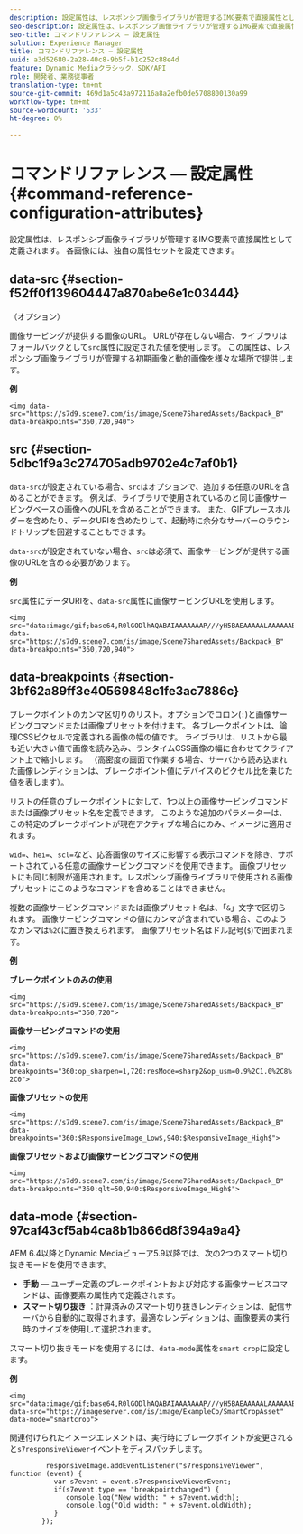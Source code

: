 ```yaml
---
description: 設定属性は、レスポンシブ画像ライブラリが管理するIMG要素で直接属性として定義されます。 各画像には、独自の属性セットを設定できます。
seo-description: 設定属性は、レスポンシブ画像ライブラリが管理するIMG要素で直接属性として定義されます。 各画像には、独自の属性セットを設定できます。
seo-title: コマンドリファレンス — 設定属性
solution: Experience Manager
title: コマンドリファレンス — 設定属性
uuid: a3d52680-2a28-40c8-9b5f-b1c252c88e4d
feature: Dynamic Mediaクラシック，SDK/API
role: 開発者、業務従事者
translation-type: tm+mt
source-git-commit: 469d1a5c43a972116a8a2efb0de5708800130a99
workflow-type: tm+mt
source-wordcount: '533'
ht-degree: 0%

---
```



# コマンドリファレンス — 設定属性{#command-reference-configuration-attributes}

設定属性は、レスポンシブ画像ライブラリが管理するIMG要素で直接属性として定義されます。 各画像には、独自の属性セットを設定できます。

## data-src {#section-f52ff0f139604447a870abe6e1c03444}

（オプション）

画像サービングが提供する画像のURL。 URLが存在しない場合、ライブラリはフォールバックとして`src`属性に設定された値を使用します。 この属性は、レスポンシブ画像ライブラリが管理する初期画像と動的画像を様々な場所で提供します。

**例**

```
<img data-src="https://s7d9.scene7.com/is/image/Scene7SharedAssets/Backpack_B" data-breakpoints="360,720,940">
```

## src {#section-5dbc1f9a3c274705adb9702e4c7af0b1}

`data-src`が設定されている場合、`src`はオプションで、追加する任意のURLを含めることができます。 例えば、ライブラリで使用されているのと同じ画像サービングベースの画像へのURLを含めることができます。 また、GIFプレースホルダーを含めたり、データURIを含めたりして、起動時に余分なサーバーのラウンドトリップを回避することもできます。

`data-src`が設定されていない場合、`src`は必須で、画像サービングが提供する画像のURLを含める必要があります。

**例**

`src`属性にデータURIを、`data-src`属性に画像サービングURLを使用します。

```
<img src="data:image/gif;base64,R0lGODlhAQABAIAAAAAAAP///yH5BAEAAAAALAAAAAABAAEAAAIBRAA7" data-src="https://s7d9.scene7.com/is/image/Scene7SharedAssets/Backpack_B" data-breakpoints="360,720,940">
```

## data-breakpoints {#section-3bf62a89ff3e40569848c1fe3ac7886c}

ブレークポイントのカンマ区切りのリスト。オプションでコロン(`:`)と画像サービングコマンドまたは画像プリセットを付けます。 各ブレークポイントは、論理CSSピクセルで定義される画像の幅の値です。 ライブラリは、リストから最も近い大きい値で画像を読み込み、ランタイムCSS画像の幅に合わせてクライアント上で縮小します。 （高密度の画面で作業する場合、サーバから読み込まれた画像レンディションは、ブレークポイント値にデバイスのピクセル比を乗じた値を表します）。

リストの任意のブレークポイントに対して、1つ以上の画像サービングコマンドまたは画像プリセット名を定義できます。 このような追加のパラメーターは、この特定のブレークポイントが現在アクティブな場合にのみ、イメージに適用されます。

`wid=`、`hei=`、`scl=`など、応答画像のサイズに影響する表示コマンドを除き、サポートされている任意の画像サービングコマンドを使用できます。 画像プリセットにも同じ制限が適用されます。レスポンシブ画像ライブラリで使用される画像プリセットにこのようなコマンドを含めることはできません。

複数の画像サービングコマンドまたは画像プリセット名は、「`&`」文字で区切られます。 画像サービングコマンドの値にカンマが含まれている場合、このようなカンマは`%2C`に置き換えられます。 画像プリセット名はドル記号(`$`)で囲まれます。

**例**

**ブレークポイントのみの使用**

`<img src="https://s7d9.scene7.com/is/image/Scene7SharedAssets/Backpack_B" data-breakpoints="360,720">`

**画像サービングコマンドの使用**

`<img src="https://s7d9.scene7.com/is/image/Scene7SharedAssets/Backpack_B" data-breakpoints="360:op_sharpen=1,720:resMode=sharp2&op_usm=0.9%2C1.0%2C8%2C0">`

**画像プリセットの使用**

`<img src="https://s7d9.scene7.com/is/image/Scene7SharedAssets/Backpack_B" data-breakpoints="360:$ResponsiveImage_Low$,940:$ResponsiveImage_High$">`

**画像プリセットおよび画像サービングコマンドの使用**

`<img src="https://s7d9.scene7.com/is/image/Scene7SharedAssets/Backpack_B" data-breakpoints="360:qlt=50,940:$ResponsiveImage_High$">`

## data-mode {#section-97caf43cf5ab4ca8b1b866d8f394a9a4}

AEM 6.4以降とDynamic Mediaビューア5.9以降では、次の2つのスマート切り抜きモードを使用できます。

* **手動**  — ユーザー定義のブレークポイントおよび対応する画像サービスコマンドは、画像要素の属性内で定義されます。
* **スマート切り抜き** ：計算済みのスマート切り抜きレンディションは、配信サーバから自動的に取得されます。最適なレンディションは、画像要素の実行時のサイズを使用して選択されます。

スマート切り抜きモードを使用するには、`data-mode`属性を`smart crop`に設定します。

**例**

```
<img 
src="data:image/gif;base64,R0lGODlhAQABAIAAAAAAAP///yH5BAEAAAAALAAAAAABAAEAAAIBRAA7" 
data-src="https://imageserver.com/is/image/ExampleCo/SmartCropAsset" 
data-mode="smartcrop">
```

関連付けられたイメージエレメントは、実行時にブレークポイントが変更されると`s7responsiveViewer`イベントをディスパッチします。

```
         responsiveImage.addEventListener("s7responsiveViewer", function (event) { 
           var s7event = event.s7responsiveViewerEvent; 
           if(s7event.type == "breakpointchanged") { 
              console.log("New width: " + s7event.width); 
              console.log("Old width: " + s7event.oldWidth); 
           } 
        });
```

